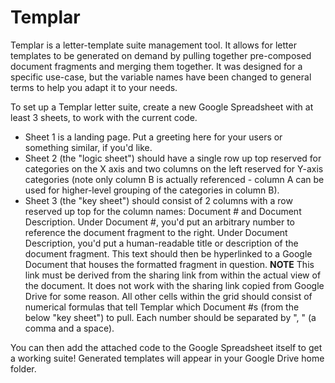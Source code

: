 # Templar

Templar is a letter-template suite management tool. It allows for letter templates to be generated on demand by pulling together pre-composed document fragments and merging them together. It was designed for a specific use-case, but the variable names have been changed to general terms to help you adapt it to your needs.

To set up a Templar letter suite, create a new Google Spreadsheet with at least 3 sheets, to work with the current code. 

<ul>
<li>Sheet 1 is a landing page. Put a greeting here for your users or something similar, if you'd like.
<li>Sheet 2 (the "logic sheet") should have a single row up top reserved for categories on the X axis and two columns on the left reserved for Y-axis categories (note only column B is actually referenced - column A can be used for higher-level grouping of the categories in column B). 
<li>Sheet 3 (the "key sheet") should consist of 2 columns with a row reserved up top for the column names: Document # and Document Description. Under Document #, you'd put an arbitrary number to reference the document fragment to the right. Under Document Description, you'd put a human-readable title or description of the document fragment. This text should then be hyperlinked to a Google Document that houses the formatted fragment in question. <b>NOTE</b> This link must be derived from the sharing link from within the actual view of the document. It does not work with the sharing link copied from Google Drive for some reason. All other cells within the grid should consist of numerical formulas that tell Templar which Document #s (from the below "key sheet") to pull. Each number should be separated by ", " (a comma and a space). 
</ul>

You can then add the attached code to the Google Spreadsheet itself to get a working suite! Generated templates will appear in your Google Drive home folder.
